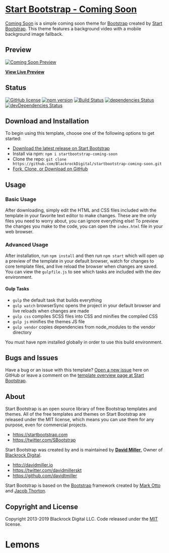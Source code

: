 # [Start Bootstrap - Coming Soon](https://startbootstrap.com/template-overviews/coming-soon/)

[Coming Soon](https://startbootstrap.com/template-overviews/coming-soon/) is a simple coming soon theme for [Bootstrap](http://getbootstrap.com/) created by [Start Bootstrap](http://startbootstrap.com/). This theme features a background video with a mobile background image fallback.

## Preview

[![Coming Soon Preview](https://startbootstrap.com/assets/img/screenshots/themes/coming-soon.png)](https://blackrockdigital.github.io/startbootstrap-coming-soon/)

**[View Live Preview](https://blackrockdigital.github.io/startbootstrap-coming-soon/)**

## Status

[![GitHub license](https://img.shields.io/badge/license-MIT-blue.svg)](https://raw.githubusercontent.com/BlackrockDigital/startbootstrap-coming-soon/master/LICENSE)
[![npm version](https://img.shields.io/npm/v/startbootstrap-coming-soon.svg)](https://www.npmjs.com/package/startbootstrap-coming-soon)
[![Build Status](https://travis-ci.org/BlackrockDigital/startbootstrap-coming-soon.svg?branch=master)](https://travis-ci.org/BlackrockDigital/startbootstrap-coming-soon)
[![dependencies Status](https://david-dm.org/BlackrockDigital/startbootstrap-coming-soon/status.svg)](https://david-dm.org/BlackrockDigital/startbootstrap-coming-soon)
[![devDependencies Status](https://david-dm.org/BlackrockDigital/startbootstrap-coming-soon/dev-status.svg)](https://david-dm.org/BlackrockDigital/startbootstrap-coming-soon?type=dev)

## Download and Installation

To begin using this template, choose one of the following options to get started:
* [Download the latest release on Start Bootstrap](https://startbootstrap.com/template-overviews/coming-soon/)
* Install via npm: `npm i startbootstrap-coming-soon`
* Clone the repo: `git clone https://github.com/BlackrockDigital/startbootstrap-coming-soon.git`
* [Fork, Clone, or Download on GitHub](https://github.com/BlackrockDigital/startbootstrap-coming-soon)

## Usage

### Basic Usage

After downloading, simply edit the HTML and CSS files included with the template in your favorite text editor to make changes. These are the only files you need to worry about, you can ignore everything else! To preview the changes you make to the code, you can open the `index.html` file in your web browser.

### Advanced Usage

After installation, run `npm install` and then run `npm start` which will open up a preview of the template in your default browser, watch for changes to core template files, and live reload the browser when changes are saved. You can view the `gulpfile.js` to see which tasks are included with the dev environment.

#### Gulp Tasks

- `gulp` the default task that builds everything
- `gulp watch` browserSync opens the project in your default browser and live reloads when changes are made
- `gulp css` compiles SCSS files into CSS and minifies the compiled CSS
- `gulp js` minifies the themes JS file
- `gulp vendor` copies dependencies from node_modules to the vendor directory

You must have npm installed globally in order to use this build environment.

## Bugs and Issues

Have a bug or an issue with this template? [Open a new issue](https://github.com/BlackrockDigital/startbootstrap-coming-soon/issues) here on GitHub or leave a comment on the [template overview page at Start Bootstrap](http://startbootstrap.com/template-overviews/coming-soon/).

## About

Start Bootstrap is an open source library of free Bootstrap templates and themes. All of the free templates and themes on Start Bootstrap are released under the MIT license, which means you can use them for any purpose, even for commercial projects.

* https://startbootstrap.com
* https://twitter.com/SBootstrap

Start Bootstrap was created by and is maintained by **[David Miller](http://davidmiller.io/)**, Owner of [Blackrock Digital](http://blackrockdigital.io/).

* http://davidmiller.io
* https://twitter.com/davidmillerskt
* https://github.com/davidtmiller

Start Bootstrap is based on the [Bootstrap](http://getbootstrap.com/) framework created by [Mark Otto](https://twitter.com/mdo) and [Jacob Thorton](https://twitter.com/fat).

## Copyright and License

Copyright 2013-2019 Blackrock Digital LLC. Code released under the [MIT](https://github.com/BlackrockDigital/startbootstrap-coming-soon/blob/gh-pages/LICENSE) license.
# Lemons
